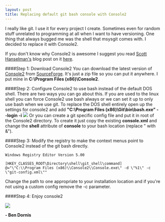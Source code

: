 ```yaml
---
layout: post
title: Replacing default git bash console with Console2
---
```


I really like git. I use it for every project I create. Sometimes even for random stuff unrelated to programming at all when I want to have versioning. One thing that always bugged me was the shell that msysgit comes with. I decided to replace it with Console2. 

If you don't know why Console2 is awesome I suggest you read <a href='http://www.hanselman.com/'>Scott Hanselman's</a> blog post on it <a href='http://www.hanselman.com/blog/Console2ABetterWindowsCommandPrompt.aspx'>here</a>.

####Step 1: Download Console2
You can download the latest version of <a href='http://sourceforge.net/projects/console/'>Console2</a> from <a href='http://sourceforget.net'>SourceForge</a>. It's just a zip file so you can put it anywhere. I put mine in <strong>C:\Program Files (x86)\Console2</strong>.

####Step 2: Configure Console2 to use bash instead of the default DOS shell.
There are two ways you can go about this. If you are used to the linux shell you can force Console2 use bash always or we can set it up to only use bash when we use git. To replace the DOS shell entirely open up the settings for console2 and add <strong>"C:\Program Files (x86)\Git\bin\bash.exe" --login -i</strong> 
<img src='http://aws.buildstarted.com/git-shell.png' />
Or you can create a git specific config file and put it in root of the Console2 directory. To create it just copy the existing <strong>console.xml</strong> and change the <strong>shell</strong> attribute of <strong>console</strong> to your bash location (replace " with &&quot;).

####Step 3: Modify the registry to make the context menus point to Console2 instead of the git bash directly.

    Windows Registry Editor Version 5.00

    [HKEY_CLASSES_ROOT\Directory\shell\git_shell\command]
    @="\"C:\\Program Files (x86)\\Console2\\Console.exe\" -d \"%1\" -c \"git-config.xml\""

Change the path to one appropriate to your installation location and if you're not using a custom config remove the -c parameter.

####Step 4: Enjoy console2

<img src='http://aws.buildstarted.com/git-example.png' />

<strong>- Ben Dornis</strong>